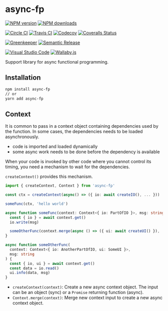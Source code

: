 # async-fp

[![NPM version][npm-image]][npm-url]
[![NPM downloads][downloads-image]][downloads-url]

[![Circle CI][circleci-image]][circleci-url]
[![Travis CI][travis-image]][travis-url]
[![Codecov][codecov-image]][codecov-url]
[![Coveralls Status][coveralls-image]][coveralls-url]

[![Greenkeeper][greenkeeper-image]][greenkeeper-url]
[![Semantic Release][semantic-release-image]][semantic-release-url]

[![Visual Studio Code][vscode-image]][vscode-url]
[![Wallaby.js][wallaby-image]][wallaby-url]

Support library for async functional programming.

## Installation

```sh
npm install async-fp
// or
yarn add async-fp
```

## Context

It is common to pass in a context object containing dependencies used by the function.
In some cases, the dependencies needs to be loaded asynchronously.

- code is imported and loaded dynamically
- some async work needs to be done before the dependency is available

When your code is invoked by other code where you cannot control its timing,
you need a mechanism to wait for the dependencies.

`createContext()` provides this mechanism.

```ts
import { createContext, Context } from 'async-fp'

const ctx = createContext(async() => ({ io: await createIO(), ... }))

someFunc(ctx, 'hello world')

async function someFunc(context: Context<{ io: PartOfIO }>, msg: string) {
  const { io } = await context.get()
  io.write(msg)

  someOtherFunc(context.merge(async () => ({ ui: await createUI() }), 'bye world')
}

async function someOtherFunc(
  context: Context<{ io: AnotherPartOfIO, ui: SomeUI }>,
  msg: string
) {
  const { io, ui } = await context.get()
  const data = io.read()
  ui.info(data, msg)
}
```

- `createContext(context)`: Create a new async context object. The input can be an object (sync) or a `Promise` returning function (async).
- `Context.merge(context)`: Merge new context input to create a new async context object.

[circleci-image]: https://circleci.com/gh/unional/async-fp/tree/master.svg?style=shield
[circleci-url]: https://circleci.com/gh/unional/async-fp/tree/master
[codecov-image]: https://codecov.io/gh/unional/async-fp/branch/master/graph/badge.svg
[codecov-url]: https://codecov.io/gh/unional/async-fp
[coveralls-image]: https://coveralls.io/repos/github/unional/async-fp/badge.svg
[coveralls-url]: https://coveralls.io/github/unional/async-fp
[downloads-image]: https://img.shields.io/npm/dm/async-fp.svg?style=flat
[downloads-url]: https://npmjs.org/package/async-fp
[greenkeeper-image]: https://badges.greenkeeper.io/unional/async-fp.svg
[greenkeeper-url]: https://greenkeeper.io/
[npm-image]: https://img.shields.io/npm/v/async-fp.svg?style=flat
[npm-url]: https://npmjs.org/package/async-fp
[semantic-release-image]: https://img.shields.io/badge/%20%20%F0%9F%93%A6%F0%9F%9A%80-semantic--release-e10079.svg
[semantic-release-url]: https://github.com/semantic-release/semantic-release
[travis-image]: https://img.shields.io/travis/unional/async-fp/master.svg?style=flat
[travis-url]: https://travis-ci.com/unional/async-fp?branch=master
[vscode-image]: https://img.shields.io/badge/vscode-ready-green.svg
[vscode-url]: https://code.visualstudio.com/
[wallaby-image]: https://img.shields.io/badge/wallaby.js-configured-green.svg
[wallaby-url]: https://wallabyjs.com

